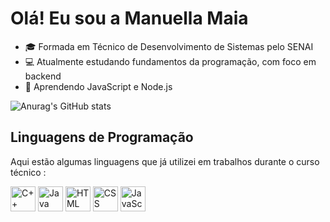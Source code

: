 # Olá! Eu sou a Manuella Maia

- 🎓 Formada em Técnico de Desenvolvimento de Sistemas pelo SENAI
- 💻 Atualmente estudando fundamentos da programação, com foco em backend
- 🚀 Aprendendo JavaScript e Node.js

![Anurag's GitHub stats](https://github-readme-stats.vercel.app/api?username=Manuella-Maia&show_icons=true&theme=dracula)

## Linguagens de Programação  

Aqui estão algumas linguagens que já utilizei em trabalhos durante o curso técnico :

[<img src="https://cdn.jsdelivr.net/gh/devicons/devicon/icons/cplusplus/cplusplus-original.svg" alt="C++" width="40">](https://github.com/Manuella-Maia/repositorio-cplusplus)
[<img src="https://cdn.jsdelivr.net/gh/devicons/devicon/icons/java/java-original.svg" alt="Java" width="40">](https://github.com/Manuella-Maia/repositorio-java)
[<img src="https://cdn.jsdelivr.net/gh/devicons/devicon/icons/html5/html5-original.svg" alt="HTML" width="40">](https://github.com/Manuella-Maia/repositorio-html)
[<img src="https://cdn.jsdelivr.net/gh/devicons/devicon/icons/css3/css3-original.svg" alt="CSS" width="40">](https://github.com/Manuella-Maia/repositorio-css)
[<img src="https://cdn.jsdelivr.net/gh/devicons/devicon/icons/javascript/javascript-original.svg" alt="JavaScript" width="40">](https://github.com/Manuella-Maia/repositorio-javascript)
